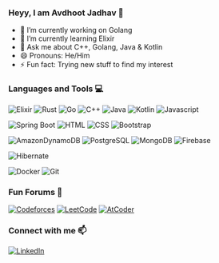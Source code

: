 

### Heyy, I am Avdhoot Jadhav 👋

<!--
**AvdhootJadhav/AvdhootJadhav** is a ✨ _special_ ✨ repository because its `README.md` (this file) appears on your GitHub profile. -->

 - 🔭 I’m currently working on Golang
 - 🌱 I’m currently learning Elixir
 - 💬 Ask me about C++, Golang, Java & Kotlin
 - 😄 Pronouns: He/Him
 - ⚡ Fun fact: Trying new stuff to find my interest

### Languages and Tools 💻

![Elixir](https://img.shields.io/badge/elixir-%234B275F.svg?style=for-the-badge&logo=elixir&logoColor=white)
![Rust](https://img.shields.io/badge/rust-%23000000.svg?style=for-the-badge&logo=rust&logoColor=white)
![Go](https://img.shields.io/badge/go-%2300ADD8.svg?style=for-the-badge&logo=go&logoColor=white)
![C++](https://img.shields.io/badge/c++-%2300599C.svg?style=for-the-badge&logo=c%2B%2B&logoColor=white)
![Java](https://img.shields.io/badge/java-%23ED8B00.svg?style=for-the-badge&logo=java&logoColor=white)
![Kotlin](https://img.shields.io/badge/kotlin-%237F52FF.svg?style=for-the-badge&logo=kotlin&logoColor=white)
![Javascript](https://img.shields.io/badge/javascript-%23323330.svg?style=for-the-badge&logo=javascript&logoColor=%23F7DF1E)

![Spring Boot](https://img.shields.io/badge/Spring_Boot-F2F4F9?style=for-the-badge&logo=spring-boot)
![HTML](https://img.shields.io/badge/html5-%23E34F26.svg?style=for-the-badge&logo=html5&logoColor=white)
![CSS](https://img.shields.io/badge/css3-%231572B6.svg?style=for-the-badge&logo=css3&logoColor=white)
![Bootstrap](https://img.shields.io/badge/bootstrap-%23563D7C.svg?style=for-the-badge&logo=bootstrap&logoColor=white)


![AmazonDynamoDB](https://img.shields.io/badge/Amazon%20DynamoDB-4053D6?style=for-the-badge&logo=Amazon%20DynamoDB&logoColor=white)
![PostgreSQL](https://img.shields.io/badge/postgres-%23316192.svg?style=for-the-badge&logo=postgresql&logoColor=white)
![MongoDB](https://img.shields.io/badge/MongoDB-%234ea94b.svg?style=for-the-badge&logo=mongodb&logoColor=white)
![Firebase](https://img.shields.io/badge/firebase-ffca28?style=for-the-badge&logo=firebase&logoColor=black)

![Hibernate](https://img.shields.io/badge/Hibernate-59666C?style=for-the-badge&logo=Hibernate&logoColor=white)

![Docker](https://img.shields.io/badge/docker-%230db7ed.svg?style=for-the-badge&logo=docker&logoColor=white)
![Git](https://img.shields.io/badge/git-%23F05033.svg?style=for-the-badge&logo=git&logoColor=white)

### Fun Forums 📝
[![Codeforces](https://img.shields.io/badge/Codeforces-445f9d?style=for-the-badge&logo=Codeforces&logoColor=white)](https://codeforces.com/profile/Beta002)
[![LeetCode](https://img.shields.io/badge/LeetCode-000000?style=for-the-badge&logo=LeetCode&logoColor=#d16c06)](https://leetcode.com/u/Beta002/)
[![AtCoder](https://atrating.baoshuo.dev/rating?username=Beta002&style=for-the-badge)](https://atcoder.jp/users/Beta002)

### Connect with me 📫
[![LinkedIn](https://img.shields.io/badge/linkedin-%230077B5.svg?style=for-the-badge&logo=linkedin&logoColor=white)](https://www.linkedin.com/in/avdhoot-jadhav-349a80185/)
